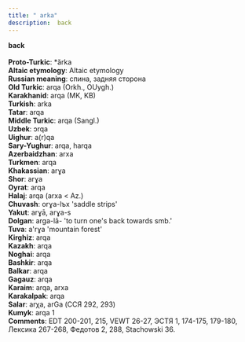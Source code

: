 ```yaml
---
title: " arka"
description:  back
---
```

<strong> back</strong><br><br>
<strong>Proto-Turkic</strong>:  *ărka<br>
<strong>Altaic etymology</strong>:  Altaic etymology<br>
<strong>Russian meaning</strong>:  спина, задняя сторона<br>
<strong>Old Turkic</strong>:  arqa (Orkh., OUygh.)<br>
<strong>Karakhanid</strong>:  arqa (MK, KB)<br>
<strong>Turkish</strong>:  arka<br>
<strong>Tatar</strong>:  arqa<br>
<strong>Middle Turkic</strong>:  arqa (Sangl.)<br>
<strong>Uzbek</strong>:  ɔrqa<br>
<strong>Uighur</strong>:  a(r)qa<br>
<strong>Sary-Yughur</strong>:  arqa, harqa<br>
<strong>Azerbaidzhan</strong>:  arxa<br>
<strong>Turkmen</strong>:  arqa<br>
<strong>Khakassian</strong>:  arɣa<br>
<strong>Shor</strong>:  arɣa<br>
<strong>Oyrat</strong>:  arqa<br>
<strong>Halaj</strong>:  arqа (arxa < Az.)<br>
<strong>Chuvash</strong>:  orɣa-lъx 'saddle strips'<br>
<strong>Yakut</strong>:  arɣā, arɣa-s<br>
<strong>Dolgan</strong>:  arga-lā- 'to turn one's back towards smb.'<br>
<strong>Tuva</strong>:  a'rɣa 'mountain forest'<br>
<strong>Kirghiz</strong>:  arqa<br>
<strong>Kazakh</strong>:  arqa<br>
<strong>Noghai</strong>:  arqa<br>
<strong>Bashkir</strong>:  arqa<br>
<strong>Balkar</strong>:  arqa<br>
<strong>Gagauz</strong>:  arqa<br>
<strong>Karaim</strong>:  arqa, arxa<br>
<strong>Karakalpak</strong>:  arqa<br>
<strong>Salar</strong>:  arχa, arGa (ССЯ 292, 293)<br>
<strong>Kumyk</strong>:  arqa 1<br>
<strong>Comments</strong>:  EDT 200-201, 215, VEWT 26-27, ЭСТЯ 1, 174-175, 179-180, Лексика 267-268, Федотов 2, 288, Stachowski 36.<br>


